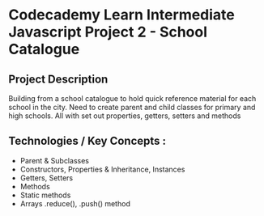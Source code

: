 # Codecademy Learn Intermediate Javascript Project 2 - School Catalogue

## Project Description
Building from a school catalogue to hold quick reference material for each school in the city.
Need to create parent and child classes for primary and high schools. All with set out properties, getters, setters and methods
   
## Technologies / Key Concepts :
- Parent & Subclasses
- Constructors, Properties & Inheritance, Instances
- Getters, Setters
- Methods
- Static methods
- Arrays .reduce(), .push() method
